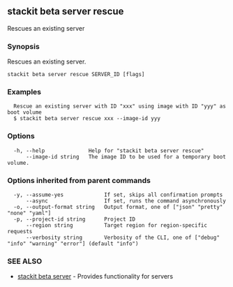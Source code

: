 ## stackit beta server rescue

Rescues an existing server

### Synopsis

Rescues an existing server.

```
stackit beta server rescue SERVER_ID [flags]
```

### Examples

```
  Rescue an existing server with ID "xxx" using image with ID "yyy" as boot volume
  $ stackit beta server rescue xxx --image-id yyy
```

### Options

```
  -h, --help              Help for "stackit beta server rescue"
      --image-id string   The image ID to be used for a temporary boot volume.
```

### Options inherited from parent commands

```
  -y, --assume-yes             If set, skips all confirmation prompts
      --async                  If set, runs the command asynchronously
  -o, --output-format string   Output format, one of ["json" "pretty" "none" "yaml"]
  -p, --project-id string      Project ID
      --region string          Target region for region-specific requests
      --verbosity string       Verbosity of the CLI, one of ["debug" "info" "warning" "error"] (default "info")
```

### SEE ALSO

* [stackit beta server](./stackit_beta_server.md)	 - Provides functionality for servers

